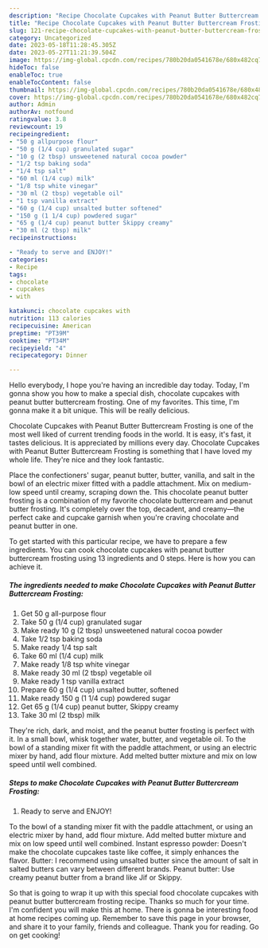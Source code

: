 ```yaml
---
description: "Recipe Chocolate Cupcakes with Peanut Butter Buttercream Frosting yang Delicious"
title: "Recipe Chocolate Cupcakes with Peanut Butter Buttercream Frosting yang Delicious"
slug: 121-recipe-chocolate-cupcakes-with-peanut-butter-buttercream-frosting-yang-delicious
category: Uncategorized
date: 2023-05-18T11:28:45.305Z
date: 2023-05-27T11:21:39.504Z
image: https://img-global.cpcdn.com/recipes/780b20da0541678e/680x482cq70/chocolate-cupcakes-with-peanut-butter-buttercream-frosting-recipe-main-photo.jpg
hideToc: false
enableToc: true
enableTocContent: false
thumbnail: https://img-global.cpcdn.com/recipes/780b20da0541678e/680x482cq70/chocolate-cupcakes-with-peanut-butter-buttercream-frosting-recipe-main-photo.jpg
cover: https://img-global.cpcdn.com/recipes/780b20da0541678e/680x482cq70/chocolate-cupcakes-with-peanut-butter-buttercream-frosting-recipe-main-photo.jpg
author: Admin
authorAv: notfound
ratingvalue: 3.8
reviewcount: 19
recipeingredient:
- "50 g allpurpose flour"
- "50 g (1/4 cup) granulated sugar"
- "10 g (2 tbsp) unsweetened natural cocoa powder"
- "1/2 tsp baking soda"
- "1/4 tsp salt"
- "60 ml (1/4 cup) milk"
- "1/8 tsp white vinegar"
- "30 ml (2 tbsp) vegetable oil"
- "1 tsp vanilla extract"
- "60 g (1/4 cup) unsalted butter softened"
- "150 g (1 1/4 cup) powdered sugar"
- "65 g (1/4 cup) peanut butter Skippy creamy"
- "30 ml (2 tbsp) milk"
recipeinstructions:

- "Ready to serve and ENJOY!"
categories:
- Recipe
tags:
- chocolate
- cupcakes
- with

katakunci: chocolate cupcakes with 
nutrition: 113 calories
recipecuisine: American
preptime: "PT39M"
cooktime: "PT34M"
recipeyield: "4"
recipecategory: Dinner

---
```



Hello everybody, I hope you're having an incredible day today. Today, I'm gonna show you how to make a special dish, chocolate cupcakes with peanut butter buttercream frosting. One of my favorites. This time, I'm gonna make it a bit unique. This will be really delicious.

Chocolate Cupcakes with Peanut Butter Buttercream Frosting is one of the most well liked of current trending foods in the world. It is easy, it's fast, it tastes delicious. It is appreciated by millions every day. Chocolate Cupcakes with Peanut Butter Buttercream Frosting is something that I have loved my whole life. They're nice and they look fantastic.

Place the confectioners&#39; sugar, peanut butter, butter, vanilla, and salt in the bowl of an electric mixer fitted with a paddle attachment. Mix on medium-low speed until creamy, scraping down the. This chocolate peanut butter frosting is a combination of my favorite chocolate buttercream and peanut butter frosting. It&#39;s completely over the top, decadent, and creamy—the perfect cake and cupcake garnish when you&#39;re craving chocolate and peanut butter in one.


To get started with this particular recipe, we have to prepare a few ingredients. You can cook chocolate cupcakes with peanut butter buttercream frosting using 13 ingredients and 0 steps. Here is how you can achieve it.

<!--inarticleads1-->

##### The ingredients needed to make Chocolate Cupcakes with Peanut Butter Buttercream Frosting:

1. Get 50 g all-purpose flour
1. Take 50 g (1/4 cup) granulated sugar
1. Make ready 10 g (2 tbsp) unsweetened natural cocoa powder
1. Take 1/2 tsp baking soda
1. Make ready 1/4 tsp salt
1. Take 60 ml (1/4 cup) milk
1. Make ready 1/8 tsp white vinegar
1. Make ready 30 ml (2 tbsp) vegetable oil
1. Make ready 1 tsp vanilla extract
1. Prepare 60 g (1/4 cup) unsalted butter, softened
1. Make ready 150 g (1 1/4 cup) powdered sugar
1. Get 65 g (1/4 cup) peanut butter, Skippy creamy
1. Take 30 ml (2 tbsp) milk


They&#39;re rich, dark, and moist, and the peanut butter frosting is perfect with it. In a small bowl, whisk together water, butter, and vegetable oil. To the bowl of a standing mixer fit with the paddle attachment, or using an electric mixer by hand, add flour mixture. Add melted butter mixture and mix on low speed until well combined. 

<!--inarticleads2-->

##### Steps to make Chocolate Cupcakes with Peanut Butter Buttercream Frosting:


1. Ready to serve and ENJOY!

To the bowl of a standing mixer fit with the paddle attachment, or using an electric mixer by hand, add flour mixture. Add melted butter mixture and mix on low speed until well combined. Instant espresso powder: Doesn&#39;t make the chocolate cupcakes taste like coffee, it simply enhances the flavor. Butter: I recommend using unsalted butter since the amount of salt in salted butters can vary between different brands. Peanut butter: Use creamy peanut butter from a brand like Jif or Skippy. 

So that is going to wrap it up with this special food chocolate cupcakes with peanut butter buttercream frosting recipe. Thanks so much for your time. I'm confident you will make this at home. There is gonna be interesting food at home recipes coming up. Remember to save this page in your browser, and share it to your family, friends and colleague. Thank you for reading. Go on get cooking!
